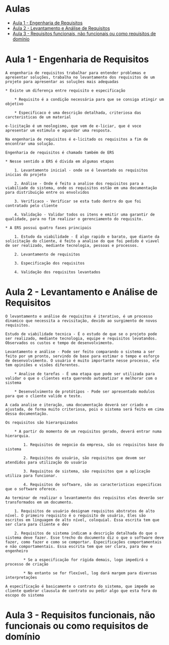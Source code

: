 # Aulas

* [Aula 1 - Engenharia de Requisitos](#aula-1---engenharia-de-requisitos)
* [Aula 2 - Levantamento e Análise de Requisitos](#aula-2---levantamento-e-análise-de-requisitos)
* [Aula 3 - Requisitos funcionais, não funcionais ou como requisitos de domínio](#aula-3---requisitos-funcionais-não-funcionais-ou-como-requisitos-de-domínio)

# Aula 1 - Engenharia de Requisitos

    A engenharia de requisitos trabalhar para entender problemas e apresentar soluções, trabalha no levantamento dos requisitos de um projeto para apresentar as soluções mais adequadas

    * Existe um diferença entre requisito e especificação

        * Requisito é a condição necessária para que se consiga atingir um objetivo

        * Especificaco é uma descrição detalhada, criteriosa das carcteristicas de um material

    e-licitação é um neologismo, que vem de e-liciar, que é voce apresentar um estimulo e aguardar uma resposta.

    Na engenharia de requisitos é e-licitado os requisitos a fim de encontrar uma solução.

    Engenharia de requisitos é chamado também de ERS

    * Nesse sentido a ERS é dívida em algumas etapas

        1. Levantamento inicial - onde se é levantado os requisitos inicias do projeto

        2. Análise - Onde é feito a analise dos requisitos para a viabiliade do sistema, onde os requisitos estão em uma documentação para distribuição entre os envolvidos

        3. Verificaco - Verificar se esta tudo dentro do que foi contratado pelo cliente

        4. Validação - Validar todos os itens e emitir uma garantir de qualidade, para no fim realizar o gerenciamento do requisito.

    * A ERS possui quatro fases principais

        1. Estudo da viabilidade - É algo rapido e barato, que diante da solicitação do cliente, é feito a analise do que foi pedido é viavel de ser realizado, mediante tecnologia, pessoas e processos.

        2. Levantamento de requisitos 

        3. Especificação dos requisitos

        4. Validação dos requisitos levantados

# Aula 2 - Levantamento e Análise de Requisitos

    O levantamento e análise de requisitos é iterativo, é um processo dinamico que necessita a revisitação, devido ao surgimento de novos requisitos.

    Estudo de viabilidade tecnica - É o estudo de que se o projeto pode ser realizado, mediante tecnologia, equipe e requisitos levatandos. Observados os custos e tempo de desenvolvimento.

    Levantamento e análise - Pode ser feito comparando o sistema a ser feito por um pronto, servindo de base para estimar o tempo e esforço de desenvolvimento. O usuário é muito importante nesse processo, ele tem opiniões e visões diferentes.

        * Analise de tarefas - É uma etapa que pode ser utilizada para validar o que o clientes esta querendo automatizar e melhorar com o sistema
        
        * Desenvolvimento de protótipos - Pode ser apresentado modulos para que o cliente valide e teste.

    A cada analise e iteração, uma documentação deverá ser criado e ajustada, de forma muito criteriosa, pois o sistema será feito em cima dessa documentação.

    Os requisitos são hierarquizados

        * A partir do momento de um requisitos gerado, deverá entrar numa hierarquia.
        
            1. Requisitos de negocio da empresa, são os requisitos base do sistema

            2. Requisitos do usuário, são requisitos que devem ser atendidos para utilização do usuário

            3. Requisitos de sistema, são requisitos que a aplicação utiliza para funcionar.

            4. Requisitos de software, são as caracteristicas especificas que o software oferece.
    
    Ao terminar de realizar o levantamento dos requisitos eles deverão ser transformados em um documento.

        1. Requisitos de usuário designam requisitos abstratos de alto nível. O primeiro requisito é o requisito de usuário, Eles são escritos em linguagem de alto nível, coloquial. Essa escrita tem que ser clara para cliente e dev

        2. Requisitos de sistema indicam a descrição detalhada do que o sistema deve fazer. Esse trecho do documento diz o que o software deve fazer, como fazer e como se comportar. Especificações comportamentais e não comportamentais. Essa escrita tem que ser clara, para dev e engenheiro

            * Se a especificação for rígida demais, logo impedirá o processo de criação

            * No entanto se for flexível, log dará margem para diversas interpretações

    A especificação é basicamente o contrato do sistema, que impede ao cliente quebrar clausula de contrato ou pedir algo que esta fora do escopo do sistema

# Aula 3 - Requisitos funcionais, não funcionais ou como requisitos de domínio

    